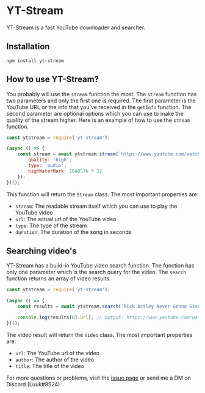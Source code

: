 # YT-Stream
YT-Stream is a fast YouTube downloader and searcher.

## Installation
```
npm install yt-stream
```

## How to use YT-Stream?
You probably will use the `stream` function the most. The `stream` function has two parameters and only the first one is required. The first parameter is the YouTube URL or the info that you've received in the `getInfo` function. The second parameter are optional options which you can use to make the quality of the stream higher. Here is an example of how to use the `stream` function.
```js
const ytstream = require('yt-stream');

(async () => {
    const stream = await ytstream.stream(`https://www.youtube.com/watch?v=dQw4w9WgXcQ`, {
        quality: 'high',
        type: 'audio',
        highWaterMark: 1048576 * 32
    });
})();
```

This function will return the `Stream` class. The most important properties are:
* `stream`: The readable stream itself which you can use to play the YouTube video
* `url`: The actual url of the YouTube video
* `type`: The type of the stream
* `duration`: The duration of the song in seconds

## Searching video's
YT-Stream has a build-in YouTube video search function. The function has only one parameter which is the search query for the video. The `search` function returns an array of video results.
```js
const ytstream = require('yt-stream');

(async () => {
    const results = await ytstream.search(`Rick Astley Never Gonna Give You Up`);

    console.log(results[0].url); // Output: https://www.youtube.com/watch?v=dQw4w9WgXcQ
})();
```
The video result will return the `Video` class. The most important properties are:
* `url`: The YouTube url of the video
* `author`: The author of the video
* `title`: The title of the video

For more questions or problems, visit the [issue page](https://github.com/Luuk-Dev/yt-stream/issues) or send me a DM on Discord (Luuk#8524)